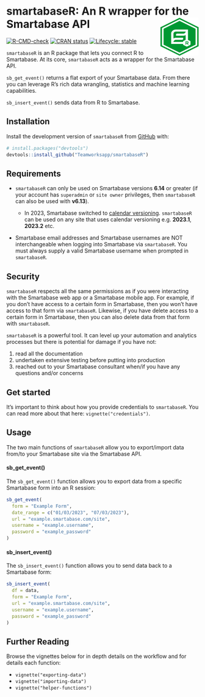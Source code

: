 
# smartabaseR: An R wrapper for the Smartabase API <img src="man/figures/logo.png" align="right" height="100" style="float:right; height:100px; width:100px">

<!-- badges: start -->

[![R-CMD-check](https://github.com/Teamworksapp/smartabaseR/actions/workflows/R-CMD-check.yaml/badge.svg)](https://github.com/Teamworksapp/smartabaseR/actions/workflows/R-CMD-check.yaml)
[![CRAN
status](https://www.r-pkg.org/badges/version/smartabaseR)](https://CRAN.R-project.org/package=smartabaseR)
[![Lifecycle:
stable](https://img.shields.io/badge/lifecycle-stable-brightgreen.svg)](https://lifecycle.r-lib.org/articles/stages.html#stable)
<!-- badges: end -->

`smartabaseR` is an R package that lets you connect R to Smartabase. At
its core, `smartabaseR` acts as a wrapper for the Smartabase API.

`sb_get_event()` returns a flat export of your Smartabase data. From
there you can leverage R’s rich data wrangling, statistics and machine
learning capabilities.

`sb_insert_event()` sends data from R to Smartabase.

## Installation

Install the development version of `smartabaseR` from
[GitHub](https://github.com/Teamworksapp/smartabaseR/) with:

``` r
# install.packages("devtools")
devtools::install_github("Teamworksapp/smartabaseR")
```

## Requirements

- `smartabaseR` can only be used on Smartabase versions **6.14** or
  greater (if your account has `superadmin` or `site owner` privileges,
  then `smartabaseR` can also be used with **v6.13**).

  - In 2023, Smartabase switched to [calendar
    versioning](https://calver.org/). `smartabaseR` can be used on any
    site that uses calendar versioning e.g. **2023.1**, **2023.2** etc.

- Smartabase email addresses and Smartabase usernames are NOT
  interchangeable when logging into Smartabase via `smartabaseR`. You
  must always supply a valid Smartabase username when prompted in
  `smartabaseR`.

## Security

`smartabaseR` respects all the same permissions as if you were
interacting with the Smartabase web app or a Smartabase mobile app. For
example, if you don’t have access to a certain form in Smartabase, then
you won’t have access to that form via `smartabaseR`. Likewise, if you
have delete access to a certain form in Smartabase, then you can also
delete data from that form with `smartabaseR`.

`smartabaseR` is a powerful tool. It can level up your automation and
analytics processes but there is potential for damage if you have not:

1.  read all the documentation
2.  undertaken extensive testing before putting into production
3.  reached out to your Smartabase consultant when/if you have any
    questions and/or concerns

## Get started

It’s important to think about how you provide credentials to
`smartabaseR`. You can read more about that here:
`vignette("credentials")`.

## Usage

The two main functions of `smartabaseR` allow you to export/import data
from/to your Smartabase site via the Smartabase API.

#### sb_get_event()

The `sb_get_event()` function allows you to export data from a specific
Smartabase form into an R session:

``` r
sb_get_event(
  form = "Example Form",
  date_range = c("01/03/2023", "07/03/2023"),
  url = "example.smartabase.com/site",
  username = "example.username",
  password = "example_password"
)
```

#### sb_insert_event()

The `sb_insert_event()` function allows you to send data back to a
Smartabase form:

``` r
sb_insert_event(
  df = data,
  form = "Example Form",
  url = "example.smartabase.com/site",
  username = "example.username",
  password = "example_password"
)
```

## Further Reading

Browse the vignettes below for in depth details on the workflow and for
details each function:

- `vignette("exporting-data")`
- `vignette("importing-data")`
- `vignette("helper-functions")`
